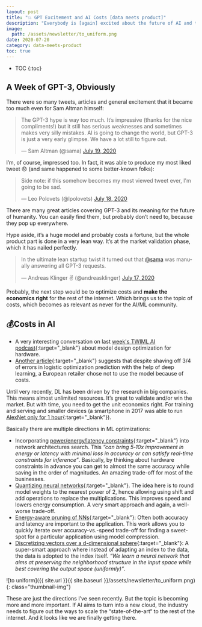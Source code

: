 ```yaml
---
layout: post
title: "💥 GPT Excitement and AI Costs [data meets product]"
description: "Everybody is [again] excited about the future of AI and technology"
image:
  path: /assets/newsletter/to_uniform.png
date: 2020-07-20
category: data-meets-product
toc: true
---
```

* TOC
{:toc}

## A Week of GPT-3, Obviously

There were so many tweets, articles and general excitement that it became too much even for Sam Altman himself:

<blockquote class="twitter-tweet"><p lang="en" dir="ltr">The GPT-3 hype is way too much. It’s impressive (thanks for the nice compliments!) but it still has serious weaknesses and sometimes makes very silly mistakes. AI is going to change the world, but GPT-3 is just a very early glimpse. We have a lot still to figure out.</p>&mdash; Sam Altman (@sama) <a href="https://twitter.com/sama/status/1284922296348454913?ref_src=twsrc%5Etfw">July 19, 2020</a></blockquote> <script async src="https://platform.twitter.com/widgets.js" charset="utf-8"></script>

I’m, of course, impressed too. In fact, it was able to produce my most liked tweet 😞 (and same happened to some better-known folks):

<blockquote class="twitter-tweet" data-conversation="none"><p lang="en" dir="ltr">Side note: if this somehow becomes my most viewed tweet ever, I&#39;m going to be sad.</p>&mdash; Leo Polovets (@lpolovets) <a href="https://twitter.com/lpolovets/status/1284288703200817153?ref_src=twsrc%5Etfw">July 18, 2020</a></blockquote> <script async src="https://platform.twitter.com/widgets.js" charset="utf-8"></script>

There are many great articles covering GPT-3 and its meaning for the future of humanity. You can easily find them, but probably don’t need to, because they pop up everywhere.

Hype aside, it’s a huge model and probably costs a fortune, but the whole product part is done in a very lean way. It’s at the market validation phase, which it has nailed perfectly.

<blockquote class="twitter-tweet"><p lang="en" dir="ltr">In the ultimate lean startup twist it turned out that <a href="https://twitter.com/sama?ref_src=twsrc%5Etfw">@sama</a> was manually answering all GPT-3 requests.</p>&mdash; Andreas Klinger ✌️ (@andreasklinger) <a href="https://twitter.com/andreasklinger/status/1283981585251880961?ref_src=twsrc%5Etfw">July 17, 2020</a></blockquote> <script async src="https://platform.twitter.com/widgets.js" charset="utf-8"></script>

Probably, the next step would be to optimize costs and **make the economics right** for the rest of the internet. Which brings us to the topic of costs, which becomes as relevant as never for the AI/ML community.

## 💰Costs in AI

* A very interesting conversation on last [week's TWIML AI podcast](https://twimlai.com/twiml-talk-391-the-case-for-hardware-ml-model-co-designwith-diana-marculescu/){:target="_blank"} about model design optimization for hardware.
* [Another article](https://www.wired.com/story/prepare-artificial-intelligence-produce-less-wizardry/){:target="_blank"} suggests that despite shaving off 3/4 of errors in logistic optimization prediction with the help of deep learning, a European retailer chose not to use the model because of costs.

Until very recently, DL has been driven by the research in big companies. This means almost unlimited resources. It’s great to validate and/or win the market. But with time, you need to get the unit economics right. For training and serving and smaller devices (a smartphone in 2017 was able to run [AlexNet only for 1 hour](https://arxiv.org/pdf/1611.05128.pdf){:target="_blank"}).

Basically there are multiple directions in ML optimizations:

* Incorporating [power/energy/latency constraints](https://workshop-edlcv.github.io/slides/901-talk.pdf){:target="_blank"} into network architectures search. This *“can bring 5‐10x improvement in energy or latency with minimal loss in accuracy or can satisfy real-time constraints for inference”*. Basically, by thinking about hardware constraints in advance you can get to almost the same accuracy while saving in the order of magnitudes. An amazing trade-off for most of the businesses.
* [Quantizing neural networks](https://arxiv.org/pdf/1904.02835.pdf){:target="_blank"}. The idea here is to round model weights to the nearest power of 2, hence allowing using shift and add operations to replace the multiplications. This improves speed and lowers energy consumption. A very smart approach and again, a well-worse trade-off.
* [Energy-aware pruning of NNs](https://openaccess.thecvf.com/content_CVPR_2020/papers/Chin_Towards_Efficient_Model_Compression_via_Learned_Global_Ranking_CVPR_2020_paper.pdf){:target="_blank"}: Often both accuracy and latency are important to the application. This work allows you to quickly iterate over accuracy-vs.-speed trade-off for finding a sweet-spot for a particular application using model compression. 
* [Discretizing vectors over a d-dimensional sphere](https://arxiv.org/pdf/1806.03198.pdf){:target="_blank"}: A super-smart approach where instead of adapting an index to the data, the data is adopted to the index itself. *“We learn a neural network that aims at preserving the neighborhood structure in the input space while best covering the output space (uniformly)”*.

![to uniform]({{ site.url }}{{ site.baseurl }}/assets/newsletter/to_uniform.png){: class="thumbnail-img"}

These are just the directions I’ve seen recently. But the topic is becoming more and more important. If AI aims to turn into a new cloud, the industry needs to figure out the ways to scale the “state-of-the-art“ to the rest of the internet. And it looks like we are finally getting there.
